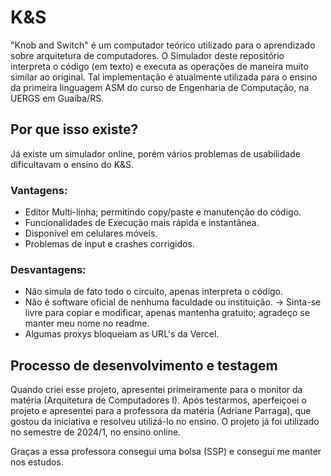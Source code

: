 # K&S
"Knob and Switch" é um computador teórico utilizado para o aprendizado sobre arquitetura de computadores.
O Simulador deste repositório interpreta o código (em texto) e executa as operações de maneira muito similar ao original.
Tal implementação é atualmente utilizada para o ensino da primeira linguagem ASM do curso de Engenharia de Computação, na UERGS em Guaíba/RS.

## Por que isso existe?
Já existe um simulador online, porém vários problemas de usabilidade dificultavam o ensino do K&S.
  ### Vantagens:
  - Editor Multi-linha; permitindo copy/paste e manutenção do código.
  - Funcionalidades de Execução mais rápida e instantânea.
  - Disponível em celulares móveis.
  - Problemas de input e crashes corrigidos.

  ### Desvantagens:
  - Não simula de fato todo o circuito, apenas interpreta o código.
  - Não é software oficial de nenhuma faculdade ou instituição.
      -> Sinta-se livre para copiar e modificar, apenas mantenha gratuito; agradeço se manter meu nome no readme.
  - Algumas proxys bloqueiam as URL's da Vercel.

## Processo de desenvolvimento e testagem
Quando criei esse projeto, apresentei primeiramente para o monitor da matéria (Arquitetura de Computadores I).
Após testarmos, aperfeiçoei o projeto e apresentei para a professora da matéria (Adriane Parraga), que gostou da iniciativa e resolveu utilizá-lo no ensino.
O projeto já foi utilizado no semestre de 2024/1, no ensino online.

Graças a essa professora consegui uma bolsa (SSP) e consegui me manter nos estudos.

